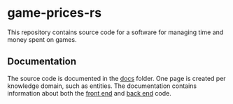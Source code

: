 # game-prices-rs

This repository contains source code for a software for managing time and money spent on games.

## Documentation

The source code is documented in the [docs](/docs) folder.
One page is created per knowledge domain,
 such as entities.
The documentation contains information about both the [front end](/frontend) and [back end](/backend) code.
